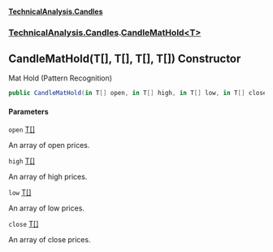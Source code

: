 #### [TechnicalAnalysis\.Candles](Atypical.TechnicalAnalysis.Candles.md 'Atypical\.TechnicalAnalysis\.Candles')
### [TechnicalAnalysis\.Candles](Atypical.TechnicalAnalysis.Candles.md#TechnicalAnalysis.Candles 'TechnicalAnalysis\.Candles').[CandleMatHold&lt;T&gt;](CandleMatHold_T_.md 'TechnicalAnalysis\.Candles\.CandleMatHold\<T\>')

## CandleMatHold\(T\[\], T\[\], T\[\], T\[\]\) Constructor

Mat Hold \(Pattern Recognition\)

```csharp
public CandleMatHold(in T[] open, in T[] high, in T[] low, in T[] close);
```
#### Parameters

<a name='TechnicalAnalysis.Candles.CandleMatHold_T_.CandleMatHold(T[],T[],T[],T[]).open'></a>

`open` [T](CandleMatHold_T_.md#TechnicalAnalysis.Candles.CandleMatHold_T_.T 'TechnicalAnalysis\.Candles\.CandleMatHold\<T\>\.T')[\[\]](https://docs.microsoft.com/en-us/dotnet/api/System.Array 'System\.Array')

An array of open prices\.

<a name='TechnicalAnalysis.Candles.CandleMatHold_T_.CandleMatHold(T[],T[],T[],T[]).high'></a>

`high` [T](CandleMatHold_T_.md#TechnicalAnalysis.Candles.CandleMatHold_T_.T 'TechnicalAnalysis\.Candles\.CandleMatHold\<T\>\.T')[\[\]](https://docs.microsoft.com/en-us/dotnet/api/System.Array 'System\.Array')

An array of high prices\.

<a name='TechnicalAnalysis.Candles.CandleMatHold_T_.CandleMatHold(T[],T[],T[],T[]).low'></a>

`low` [T](CandleMatHold_T_.md#TechnicalAnalysis.Candles.CandleMatHold_T_.T 'TechnicalAnalysis\.Candles\.CandleMatHold\<T\>\.T')[\[\]](https://docs.microsoft.com/en-us/dotnet/api/System.Array 'System\.Array')

An array of low prices\.

<a name='TechnicalAnalysis.Candles.CandleMatHold_T_.CandleMatHold(T[],T[],T[],T[]).close'></a>

`close` [T](CandleMatHold_T_.md#TechnicalAnalysis.Candles.CandleMatHold_T_.T 'TechnicalAnalysis\.Candles\.CandleMatHold\<T\>\.T')[\[\]](https://docs.microsoft.com/en-us/dotnet/api/System.Array 'System\.Array')

An array of close prices\.